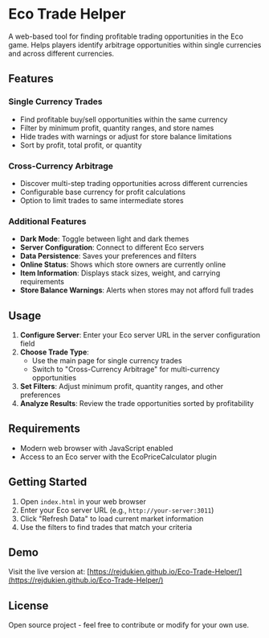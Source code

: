 # Eco Trade Helper

A web-based tool for finding profitable trading opportunities in the Eco game. Helps players identify arbitrage opportunities within single currencies and across different currencies.

## Features

### Single Currency Trades
- Find profitable buy/sell opportunities within the same currency
- Filter by minimum profit, quantity ranges, and store names
- Hide trades with warnings or adjust for store balance limitations
- Sort by profit, total profit, or quantity

### Cross-Currency Arbitrage
- Discover multi-step trading opportunities across different currencies
- Configurable base currency for profit calculations
- Option to limit trades to same intermediate stores

### Additional Features
- **Dark Mode**: Toggle between light and dark themes
- **Server Configuration**: Connect to different Eco servers
- **Data Persistence**: Saves your preferences and filters
- **Online Status**: Shows which store owners are currently online
- **Item Information**: Displays stack sizes, weight, and carrying requirements
- **Store Balance Warnings**: Alerts when stores may not afford full trades

## Usage

1. **Configure Server**: Enter your Eco server URL in the server configuration field
2. **Choose Trade Type**: 
   - Use the main page for single currency trades
   - Switch to "Cross-Currency Arbitrage" for multi-currency opportunities
3. **Set Filters**: Adjust minimum profit, quantity ranges, and other preferences
4. **Analyze Results**: Review the trade opportunities sorted by profitability

## Requirements

- Modern web browser with JavaScript enabled
- Access to an Eco server with the EcoPriceCalculator plugin

## Getting Started

1. Open `index.html` in your web browser
2. Enter your Eco server URL (e.g., `http://your-server:3011`)
3. Click "Refresh Data" to load current market information
4. Use the filters to find trades that match your criteria

## Demo

Visit the live version at: [https://rejdukien.github.io/Eco-Trade-Helper/](https://rejdukien.github.io/Eco-Trade-Helper/)

## License

Open source project - feel free to contribute or modify for your own use.
